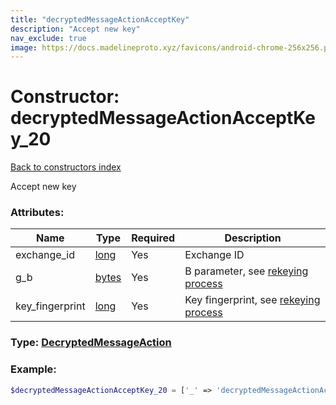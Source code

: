 ```yaml
---
title: "decryptedMessageActionAcceptKey"
description: "Accept new key"
nav_exclude: true
image: https://docs.madelineproto.xyz/favicons/android-chrome-256x256.png
---
```

# Constructor: decryptedMessageActionAcceptKey\_20  
[Back to constructors index](/API_docs/constructors/index.html)



Accept new key

### Attributes:

| Name     |    Type       | Required | Description |
|----------|---------------|----------|-------------|
|exchange\_id|[long](/API_docs/types/long.html) | Yes|Exchange ID|
|g\_b|[bytes](/API_docs/types/bytes.html) | Yes|B parameter, see [rekeying process](https://core.telegram.org/api/end-to-end/pfs)|
|key\_fingerprint|[long](/API_docs/types/long.html) | Yes|Key fingerprint, see [rekeying process](https://core.telegram.org/api/end-to-end/pfs)|



### Type: [DecryptedMessageAction](/API_docs/types/DecryptedMessageAction.html)


### Example:

```php
$decryptedMessageActionAcceptKey_20 = ['_' => 'decryptedMessageActionAcceptKey', 'exchange_id' => long, 'g_b' => 'bytes', 'key_fingerprint' => long];
```  
